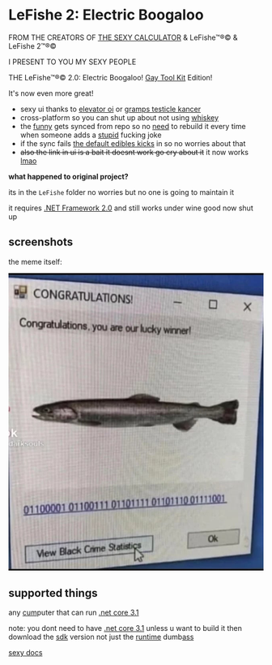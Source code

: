 # LeFishe 2: Electric Boogaloo

FROM THE CREATORS OF [THE SEXY CALCULATOR](https://github.com/ivanthesexy/hwcalculator) & LeFishe™®© & LeFishe 2™®© 

I PRESENT TO YOU MY SEXY PEOPLE

THE LeFishe™®© 2.0: Electric Boogaloo! [Gay Tool Kit](https://www.gtk.org/) Edition!

It's now even more great!

- sexy ui thanks to [elevator oi](http://avaloniaui.net/) or [gramps testicle kancer](https://www.qt.io/)
- cross-platform so you can shut up about not using [whiskey](https://google.com/search?q=cheap+whiskey+and+piss)
- the [funny](https://twitter.com/haltroy/satus/1535317244477157378) gets synced from repo so no [need](https://www.youtube.com/watch?v=YJVmu6yttiw) to rebuild it every time when someone adds a [stupid](https://haltroy.com) fucking joke
- if the sync fails [the default edibles kicks](https://www.youtube.com/watch?v=w5x7956gchI&list=PL18gdV5DVDI6WMlxewR-v5y4FJng-HRxF&index=1&ab_channel=SiIvaGunner) in so no worries about that
- ~~also the link in ui is a bait it doesnt work go cry about it~~ it now works [lmao](https://youtu.be/SkTt9k4Y-a8?t=137)

**what happened to original project?**

its in the `LeFishe` folder no worries but no one is going to maintain it

it requires [.NET Framework 2.0](https://www.youtube.com/watch?v=56duij_QzcA&t=6s) and still works under wine good now shut up

## screenshots

the meme itself:

![leFishe](https://raw.githubusercontent.com/ivanthesexy/lefishe/main/meme.jpg "LeFishe")
 
## supported things

any [cum](https://google.com/search?q=how+2+buy+legal+cum)puter that can run [.net core 3.1](https://google.com/search?q=java+download)

note: you dont need to have [.net core 3.1](https://google.com/search?q=theres+a+glowing+agent+in+my+doorstep) unless u want to build it then download the [sdk](https://google.com/search?q=how+to+stop+bill+gates+from+fucking+my+wife) version not just the [runtime](https://google.com/search?q=trap+dubstep+hentai) dumb[ass](https://google.com/search?q=sweet+donkey+ass)

[sexy docs](https://github.com/dotnet/core/blob/main/release-notes/3.1/3.1-supported-os.md)
